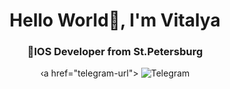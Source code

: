 <div align="center">
  <img src="https://github.com/user-attachments/assets/265dadd3-d444-4b05-ab9f-204f86a24117" alt="">
</div>

<div id="header" align="center">
<h1>Hello World👋, I'm Vitalya</h1>
<h3>IOS Developer from St.Petersburg</h3>
</div>

<div id="socials" align="center">
‹a href="telegram-url">
<img src="https://img.shields.io/badge/Telegram-blue?style=for-the-
badge&logo=telegram&logoColor=white" alt="Telegram"/>
</a>
</div>
<!--
**VitalyaTereshchuk/VitalyaTereshchuk** is a ✨ _special_ ✨ repository because its `README.md` (this file) appears on your GitHub profile.

Here are some ideas to get you started:

- 🔭 I’m currently working on ...
- 🌱 I’m currently learning ...
- 👯 I’m looking to collaborate on ...
- 🤔 I’m looking for help with ...
- 💬 Ask me about ...
- 📫 How to reach me: ...
- 😄 Pronouns: ...
- ⚡ Fun fact: ...
-->
